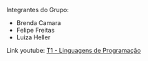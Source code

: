 Integrantes do Grupo:
- Brenda Camara
- Felipe Freitas
- Luiza Heller

Link youtube: [T1 - Linguagens de Programação](https://www.youtube.com/watch?v=)